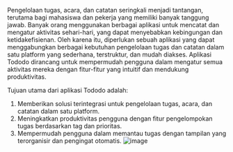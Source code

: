 Pengelolaan tugas, acara, dan catatan seringkali menjadi tantangan, terutama bagi mahasiswa dan pekerja yang memiliki banyak tanggung jawab. Banyak orang menggunakan berbagai aplikasi untuk mencatat dan mengatur aktivitas sehari-hari, yang dapat menyebabkan kebingungan dan ketidakefisienan. 
Oleh karena itu, diperlukan sebuah aplikasi yang dapat menggabungkan berbagai kebutuhan pengelolaan tugas dan catatan dalam satu platform yang sederhana, terstruktur, dan mudah diakses. Aplikasi Tododo dirancang untuk mempermudah pengguna dalam mengatur semua aktivitas mereka dengan fitur-fitur yang intuitif dan mendukung produktivitas.

Tujuan utama dari aplikasi Tododo adalah:
1.	Memberikan solusi terintegrasi untuk pengelolaan tugas, acara, dan catatan dalam satu platform.
2.	Meningkatkan produktivitas pengguna dengan fitur pengelompokan tugas berdasarkan tag dan prioritas.
3.	Mempermudah pengguna dalam memantau tugas dengan tampilan yang terorganisir dan pengingat otomatis.
![image](https://github.com/user-attachments/assets/3aeccaed-ec56-41ec-a437-fc82f1a8b052)
